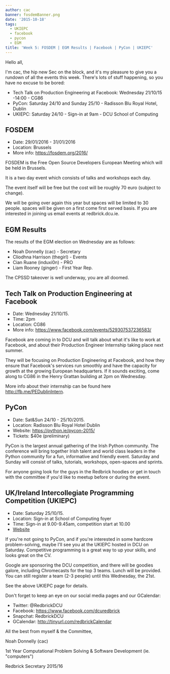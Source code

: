 ```yaml
---
author: cac
banner: fosdemBanner.png
date: '2015-10-18'
tags:
  - UKIEPC
  - facebook
  - pycon
  - EGM
title: 'Week 5: FOSDEM | EGM Results | Facebook | PyCon | UKIEPC'
---
```


Hello all,

I'm cac, the hip new Sec on the block, and it's my pleasure to give you a
rundown of all the events this week. There's lots of stuff happening, so you
have no excuse to be bored:

- Tech Talk on Production Engineering at Facebook: Wednesday 21/10/15 -14:00 -
  CG86
- PyCon: Saturday 24/10 and Sunday 25/10 - Radisson Blu Royal Hotel, Dublin
- UKIEPC: Saturday 24/10 - Sign-in at 9am - DCU School of Computing

 <!-- more -->

## FOSDEM

- Date: 29/01/2016 - 31/01/2016
- Location: Brussels
- More info: https://fosdem.org/2016/

FOSDEM is the Free Open Source Developers European Meeting which will be held in
Brussels.

It is a two day event which consists of talks and workshops each day.

The event itself will be free but the cost will be roughly 70 euro (subject to
change).

We will be going over again this year but spaces will be limited to 30 people.
spaces will be given on a first come first served basis. If you are interested
in joining us email events at redbrick.dcu.ie.

## EGM Results

The results of the EGM election on Wednesday are as follows:

- Noah Donnelly (cac) - Secretary
- Cliodhna Harrison (thegirl) - Events
- Cian Ruane (induxi0n) - PRO
- Liam Rooney (ginger) - First Year Rep.

The CPSSD takeover is well underway, you are all doomed.

## Tech Talk on Production Engineering at Facebook

- Date: Wednesday 21/10/15.
- Time: 2pm
- Location: CG86
- More info: https://www.facebook.com/events/529307537236583/

Facebook are coming in to DCU and will talk about what it's like to work at
Facebook, and about their Production Engineer Internship taking place next
summer.

They will be focusing on Production Engineering at Facebook, and how they ensure
that Facebook's services run smoothly and have the capacity for growth at the
growing European headquarters. If it sounds exciting, come along to CG86 in the
Henry Grattan building at 2pm on Wednesday.

More info about their internship can be found here http://fb.me/PEDublinIntern.

## PyCon

- Date: Sat&Sun 24/10 - 25/10/2015.
- Location: Radisson Blu Royal Hotel Dublin
- Website: https://python.ie/pycon-2015/
- Tickets: \$40e (preliminary)

PyCon is the largest annual gathering of the Irish Python community. The
conference will bring together Irish talent and world class leaders in the
Python community for a fun, informative and friendly event. Saturday and Sunday
will consist of talks, tutorials, workshops, open-spaces and sprints.

For anyone going look for the guys in the Redbrick hoodies or get in touch with
the committee if you'd like to meetup before or during the event.

## UK/Ireland Intercollegiate Programming Competition (UKIEPC)

- Date: Saturday 25/10/15.
- Location: Sign-in at School of Computing foyer
- Time: Sign-in at 9.00-9.45am, competition start at 10.00
- [Website](http://www.computing.dcu.ie/event/ukireland-intercollegiate-programming-competition-ukiepc)

If you're not going to PyCon, and if you're interested in some hardcore
problem-solving, maybe I'll see you at the UKIEPC hosted in DCU on Saturday.
Competitive programming is a great way to up your skills, and looks great on the
CV.

Google are sponsoring the DCU competition, and there will be goodies galore,
including Chromecasts for the top 3 teams. Lunch will be provided. You can still
register a team (2-3 people) until this Wednesday, the 21st.

See the above UKIEPC page for details.

Don't forget to keep an eye on our social media pages and our GCalendar:

- Twitter: @RedbrickDCU
- Facebook: https://www.facebook.com/dcuredbrick
- Snapchat: RedbrickDCU
- GCalendar: http://tinyurl.com/redbrickCalendar

All the best from myself & the Committee,

Noah Donnelly (cac)

1st Year Computational Problem Solving & Software Development (ie. "computers")

Redbrick Secretary 2015/16
